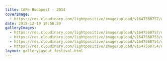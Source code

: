 ```yaml
---
title: CAFe Budapest - 2014
coverImage:
  - https://res.cloudinary.com/lightpositive/image/upload/v1647560757/uploads/CAFe%20Budapest%20-%202014/cafe-fesztival.jpg
date: 2015-12-19 19:50:59
galleryImages: 
  - https://res.cloudinary.com/lightpositive/image/upload/v1647560757/uploads/CAFe%20Budapest%20-%202014/cafe-fesztival.jpg
  - https://res.cloudinary.com/lightpositive/image/upload/v1647560753/uploads/CAFe%20Budapest%20-%202014/00cafe-fesztival2.jpg
  - https://res.cloudinary.com/lightpositive/image/upload/v1647560754/uploads/CAFe%20Budapest%20-%202014/cafe-fesztival4.jpg
  - https://res.cloudinary.com/lightpositive/image/upload/v1647560754/uploads/CAFe%20Budapest%20-%202014/cafe-fesztival3.jpg
layout: galleryLayout_festival.html
---
```

